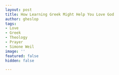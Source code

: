 ```yaml
---
layout: post
title: How Learning Greek Might Help You Love God
author: gheslop
tags:
- Love
- Greek
- Theology
- Prayer
- Simone Weil
image: ''
featured: false
hidden: false

---
```

